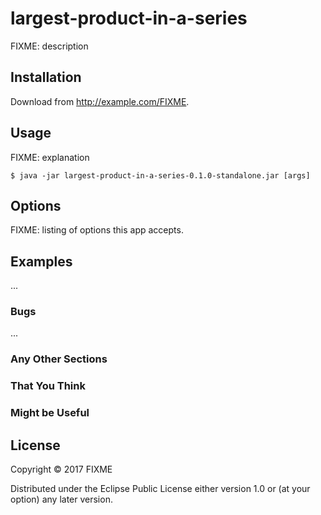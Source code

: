 # largest-product-in-a-series

FIXME: description

## Installation

Download from http://example.com/FIXME.

## Usage

FIXME: explanation

    $ java -jar largest-product-in-a-series-0.1.0-standalone.jar [args]

## Options

FIXME: listing of options this app accepts.

## Examples

...

### Bugs

...

### Any Other Sections
### That You Think
### Might be Useful

## License

Copyright © 2017 FIXME

Distributed under the Eclipse Public License either version 1.0 or (at
your option) any later version.
